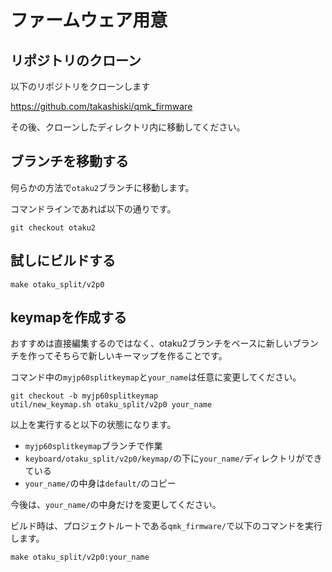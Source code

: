 # ファームウェア用意


## リポジトリのクローン

以下のリポジトリをクローンします

https://github.com/takashiski/qmk_firmware

その後、クローンしたディレクトリ内に移動してください。

## ブランチを移動する

何らかの方法で`otaku2`ブランチに移動します。

コマンドラインであれば以下の通りです。

```
git checkout otaku2
```

## 試しにビルドする


```
make otaku_split/v2p0
```

## keymapを作成する

おすすめは直接編集するのではなく、otaku2ブランチをベースに新しいブランチを作ってそちらで新しいキーマップを作ることです。

コマンド中の`myjp60splitkeymap`と`your_name`は任意に変更してください。

```
git checkout -b myjp60splitkeymap
util/new_keymap.sh otaku_split/v2p0 your_name
```

以上を実行すると以下の状態になります。

* `myjp60splitkeymap`ブランチで作業
* `keyboard/otaku_split/v2p0/keymap/`の下に`your_name/`ディレクトリができている
* `your_name/`の中身は`default/`のコピー

今後は、`your_name/`の中身だけを変更してください。

ビルド時は、プロジェクトルートである`qmk_firmware/`で以下のコマンドを実行します。


```
make otaku_split/v2p0:your_name
```

